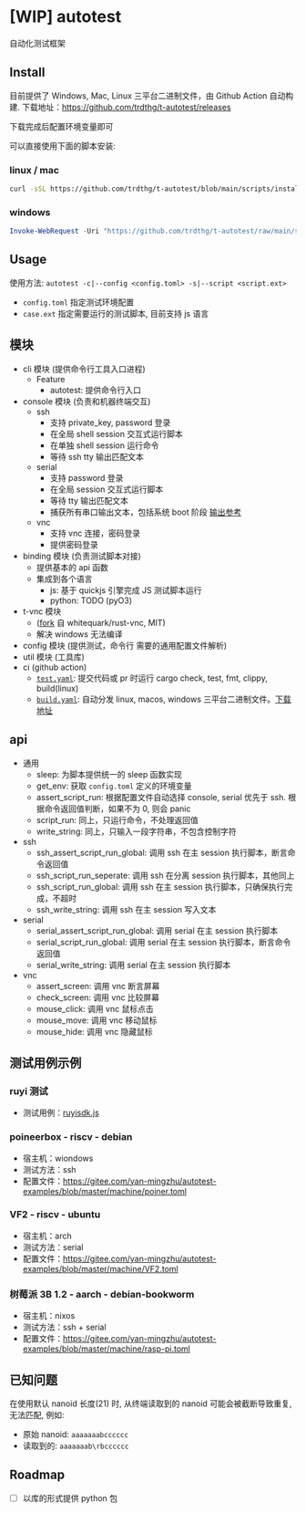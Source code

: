 # [WIP] autotest

自动化测试框架

## Install

目前提供了 Windows, Mac, Linux 三平台二进制文件，由 Github Action 自动构建. 下载地址：<https://github.com/trdthg/t-autotest/releases>

下载完成后配置环境变量即可

可以直接使用下面的脚本安装:

### linux / mac

```bash
curl -sSL https://github.com/trdthg/t-autotest/blob/main/scripts/install.sh | bash -
```

### windows

```powershell
Invoke-WebRequest -Uri "https://github.com/trdthg/t-autotest/raw/main/scripts/install.ps1" -UseBasicParsing | Invoke-Expression
```

## Usage

使用方法: `autotest -c|--config <config.toml> -s|--script <script.ext>`

- `config.toml` 指定测试环境配置
- `case.ext` 指定需要运行的测试脚本, 目前支持 js 语言

## 模块

- cli 模块 (提供命令行工具入口进程)
  - Feature
    - autotest: 提供命令行入口
- console 模块 (负责和机器终端交互)
  - ssh
    - 支持 private_key, password 登录
    - 在全局 shell session 交互式运行脚本
    - 在单独 shell session 运行命令
    - 等待 ssh tty 输出匹配文本
  - serial
    - 支持 password 登录
    - 在全局 session 交互式运行脚本
    - 等待 tty 输出匹配文本
    - 捕获所有串口输出文本，包括系统 boot 阶段 [输出参考](../doc/autotest/serial-log-example.txt)
  - vnc
    - 支持 vnc 连接，密码登录
    - 提供密码登录
- binding 模块 (负责测试脚本对接)
  - 提供基本的 api 函数
  - 集成到各个语言
    - js: 基于 quickjs 引擎完成 JS 测试脚本运行
    - python: TODO (pyO3)
- t-vnc 模块
  - ([fork](https://github.com/trdthg/rust-vnc) 自 whitequark/rust-vnc, MIT)
  - 解决 windows 无法编译
- config 模块 (提供测试，命令行 需要的通用配置文件解析)
- util 模块 (工具库)
- ci (github action)
  - [`test.yaml`](https://github.com/trdthg/t-autotest/actions/workflows/test.yaml): 提交代码或 pr 时运行 cargo check, test, fmt, clippy, build(linux)
  - [`build.yaml`](https://github.com/trdthg/t-autotest/actions/workflows/release.yaml): 自动分发 linux, macos, windows 三平台二进制文件。[下载地址](https://github.com/trdthg/t-autotest/releases)

## api

- 通用
  - sleep: 为脚本提供统一的 sleep 函数实现
  - get_env: 获取 `config.toml` 定义的环境变量
  - assert_script_run: 根据配置文件自动选择 console, serial 优先于 ssh. 根据命令返回值判断，如果不为 0, 则会 panic
  - script_run: 同上，只运行命令，不处理返回值
  - write_string: 同上，只输入一段字符串，不包含控制字符
- ssh
  - ssh_assert_script_run_global: 调用 ssh 在主 session 执行脚本，断言命令返回值
  - ssh_script_run_seperate: 调用 ssh 在分离 session 执行脚本，其他同上
  - ssh_script_run_global: 调用 ssh 在主 session 执行脚本，只确保执行完成，不超时
  - ssh_write_string: 调用 ssh 在主 session 写入文本
- serial
  - serial_assert_script_run_global: 调用 serial 在主 session 执行脚本
  - serial_script_run_global: 调用 serial 在主 session 执行脚本，断言命令返回值
  - serial_write_string: 调用 serial 在主 session 执行脚本
- vnc
  - assert_screen: 调用 vnc 断言屏幕
  - check_screen: 调用 vnc 比较屏幕
  - mouse_click: 调用 vnc 鼠标点击
  - mouse_move: 调用 vnc 移动鼠标
  - mouse_hide: 调用 vnc 隐藏鼠标

## 测试用例示例

### ruyi 测试

- 测试用例：[ruyisdk.js](https://gitee.com/yan-mingzhu/autotest-examples/blob/master/ruyi/ruyisdk.js)

### poineerbox - riscv - debian

- 宿主机：wiondows
- 测试方法：ssh
- 配置文件：<https://gitee.com/yan-mingzhu/autotest-examples/blob/master/machine/poiner.toml>

### VF2 - riscv - ubuntu

- 宿主机：arch
- 测试方法：serial
- 配置文件：<https://gitee.com/yan-mingzhu/autotest-examples/blob/master/machine/VF2.toml>

### 树莓派 3B 1.2 - aarch - debian-bookworm

- 宿主机：nixos
- 测试方法：ssh + serial
- 配置文件：<https://gitee.com/yan-mingzhu/autotest-examples/blob/master/machine/rasp-pi.toml>

## 已知问题

在使用默认 nanoid 长度(21) 时, 从终端读取到的 nanoid 可能会被截断导致重复, 无法匹配, 例如:

- 原始 nanoid: `aaaaaaabcccccc`
- 读取到的: `aaaaaaab\rbcccccc`

## Roadmap

- [ ] 以库的形式提供 python 包

